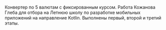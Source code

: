 Конвертер по 5 валютам с фиксированным курсом. Работа Кожанова Глеба для отбора на Летнюю школу по разработке мобильных приложений на направление Kotlin. Выполнены первый, второй и третий этапы.
